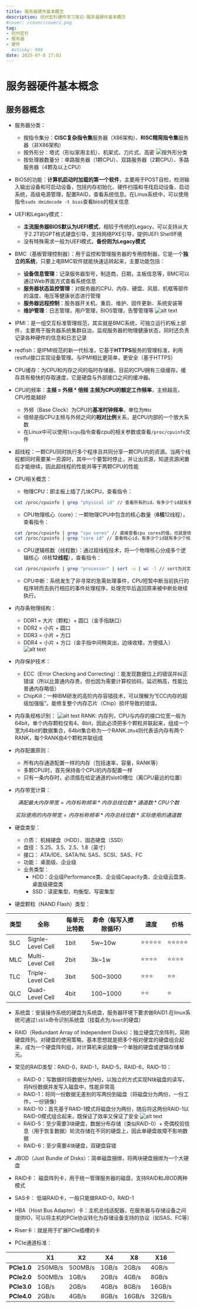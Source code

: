 ```yaml
---
title: 服务器硬件基本概念
description: 杭州宏杉硬件学习笔记-服务器硬件基本概念
#cover: /cover/cover2.png
tag:
- 杭州宏杉
- 服务器
- 硬件
  #sticky: 999
date: 2025-07-8 17:03
---
```


# 服务器硬件基本概念

## 服务器概念

* 服务器分类：
  * 按指令集分：**CISC复杂指令集**服务器（X86架构）、**RISC精简指令集**服务器（非X86架构）
  * 按外形分：塔式（形似家用主机）、机架式、刀片式、高密
  ![按外形分类](images/image1.png)
  * 按处理器数量分：单路服务器（1颗CPU）、双路服务器（2颗CPU）、多路服务器（4颗及以上CPU）

* BIOS的功能：**计算机启动时加载的第一个软件**，主要用于POST自检，检测输入输出设备和可启动设备，包括内存初始化、硬件扫描和寻找启动设备、启动系统，高级电源管理，配置RAID，查看系统信息。在Linux系统中，可以使用指令`sudo dmidecode -t bios`查看bios的相关信息
  
* UEFI和Legacy模式：
  * **主流服务器BIOS默认为UEFI模式**，相较于传统的Legacy，可以支持从大于2.2T的GPT格式硬盘引导，支持网络PXE引导，提供UEFI Shell环境
  * 没有特殊需求一般为UEFI模式，**备份则为Legacy模式**

* BMC（基板管理控制器）：用于监控和管理服务器的专用控制器，它是一个**独立的系统**，只要上电BMC软件就能快速运转起来，主要功能包括：
  * **设备信息管理**：记录服务器型号，制造商，日期，主板信息等，BMC可以通过Web界面方式查看系统信息
  * **服务器状态监控管理**：对服务器的CPU、内存、硬盘、风扇、机框等部件的温度、电压等健康状态进行管理
  * **服务器远程控制**：服务器开关机、重启、维护、固件更新、系统安装等
  * **维护管理**：日志管理，用户管理，BIOS管理，告警管理等
  ![alt text](images/image.png)

* IPMI：是一组交互标准管理规范，其实就是BMC系统，可独立运行的板上部件，主要用于服务器系统集群自治，监视服务器的物理健康状态，同时还负责记录各种硬件的信息和日志记录
  
* redfish：是IPMI规范的新一代标准，它基于**HTTPS**服务的管理标准，利用restful接口实现设备管理。与IPMI相比更简单，更安全（基于HTTPS）
  
* CPU缓存：为CPU和内存之间的临时存储器，目前的CPU拥有三级缓存。缓存具有极快的存取速度，它是硬盘与外部接口之间的缓冲器。

* CPU的频率：**主频 = 外频 * 倍频** **主频为CPU的额定工作频率**，主频越高，CPU性能越好
  * 外频（Base Clock）为CPU的**基准时钟频率**，单位为`MHz`
  * 倍频是指CPU主频与外频之间的**相对比例**关系，是CPU内部的一个放大系数
  * 在Linux中可以使用`lscpu`指令查看cpu的相关参数或查看`/proc/cpuinfo`文件
  
* 超线程：一颗CPU同时执行多个程序且共同分享一颗CPU内的资源。当两个线程都同时需要某一资源时，其中一个要暂时停止，并让出资源，知道资源闲置后才能继续，因此超线程的性能并等于两颗CPU的性能

* CPU相关概念：
  * 物理CPU：即主板上插了几块CPU，查看指令：
  
  ```sh
  cat /proc/cpuinfo | grep "physical id" // 查看所有的id，有多少个id就有多少个CPU
  ```

  * CPU物理核心（core）：一颗物理CPU中包含的核心数量（**6核**12线程），查看指令：

  ```sh
  cat /proc/cpuinfo | grep "cpu cores" // 直接查看cpu cores的值，也就是核心数量
  cat /proc/cpuinfo | grep "core id" // 查看核心id，有多少个id就有多少个核心
  ```

  * CPU逻辑核数（线程数）：通过超线程技术，将一个物理核心分成多个逻辑核心（6核**12线程**），查看指令：
  
  ```sh
  cat /proc/cpuinfo | grep "processor" | sort -u | wc -l // sort为对文本进行排序 -u 参数为对结果去重（unique），wc（words count）为文本统计 -l 参数则是统计行数（line）
  ```

  * CPU中断：系统发生了非寻常的急需处理事件，CPU短暂中断当前执行的程序转而去执行相应的事件处理程序，处理完毕后返回原来被中断处继续执行。
  
* 内存条物理结构：
  * DDR1 = 大片（颗粒）+ 圆口（金手指缺口）
  * DDR2 = 小片 + 圆口
  * DDR3 = 小片 + 方口
  * DDR4 = 小片 + 方口（金手指中间稍突出，边缘收矮，方便插入）
  ![alt text](images/image2.png)

* 内存保护技术：
  * ECC（Error Checking and Correcting）：能发现数据位上的错误并纠正错误（所以比普通内存贵，但也因为需要计算校验码，延迟稍高，性能比普通内存略低）
  * ChipKill：一种IBM研发的高阶内存容错技术，可以理解为“ECC内存的超级加强版”。能修复整个内存芯片（Chip）损坏导致的错误。

* 内存条规格识别：
  ![alt text](images/image3.png)
  RANK: 内存列，CPU与内存的接口位宽一般为64bit，单个内存颗粒仅有4、8bit，因此必须把多个颗粒并联起来，组成一个宽为64bit的数据集合，64bit集合称为一个RANK.`2Rx4`则代表该内存有两个RANK，每个RANK由4个颗粒并联组成

* 内存配置原则：
  * 所有内存通道配置一样的内存（包括速率，容量，RANK等）
  * 多颗CPU时，首先保持各个CPU的内存配置一样
  * 只有一条内存时，必须插在给定通道的slot0槽位（离CPU最远的位置）

* 内存带宽计算：
  
$$
满配最大内存带宽 = 内存标称频率 * 内存总线位数 * 通道数 * CPU个数
$$

$$
实际使用的内存带宽 = 内存标称频率 * 内存总线位数 * 实际使用的通道数
$$
  
* 硬盘类型：
  * 介质： 机械硬盘（HDD）、固态硬盘（SSD）
  * 盘径： 5.25、3.5、2.5、1.8（英寸）
  * 接口： ATA/IDE、SATA/NL SAS、SCSI、SAS、FC
  * 功能： 桌面级、企业级
  * 业务类型：
    * HDD：企业级Performance类、企业级Capacity类、企业级云盘类、桌面级硬盘类
    * SSD：读密集型、均衡型、写密集型

* 硬盘颗粒（NAND Flash）类型：

|类型|全称|每单元比特数|寿命（每写入擦除循环）|速度|价格|
|-----|-----|-----|-----|-----|-----|
|SLC|Signle-Level Cell|1bit|5w~10w|⭐⭐⭐⭐⭐|⭐⭐⭐⭐⭐|
|MLC|Multi-Level Cell|2bit|3k~1w|⭐⭐⭐⭐|⭐⭐⭐⭐|
|TLC|Triple-Level Cell|3bit|500~3000|⭐⭐⭐|⭐⭐|
|QLC|Quad-Level Cell|4bit|100~1000|⭐⭐|⭐|

* 系统盘：安装操作系统的硬盘为系统盘，服务器环境下要求做RAID1.在linux系统可通过`lsblk`命令识别系统盘（挂载点为`/boot`的硬盘）

* RAID（Redundant Array of Independent Disks）：独立硬盘冗余阵列，简称硬盘阵列。对硬盘的使用策略，基本思想就是把多个相对便宜的硬盘组合起来，成为一个硬盘阵列组，对计算机来说就像一个单独的硬盘或逻辑存储单元。

* 常见的RAID类型：RAID-0，RAID-1，RAID-5，RAID-6，RAID-10：
  * RAID-0：写数据时将数据分为N份，以独立的方式实现N块磁盘的读写，将N份数据并发写入磁盘中，性能非常高
  * RAID-1：将同一份数据无差别的写两份到磁盘（将磁盘分为两份，一份工作，一份镜像）
  * RAID-10：首先基于RAID-1模式将磁盘分为两份，随后将这两份RAID-1以RAID-0模式组合起来，既保证了效率又保证了安全
  ![alt text](images/image4.png)
  * RAID-5：至少需要3块硬盘，数据分布存储（类似RAID-0）+ 奇偶校验信息（用于恢复数据）轮流存储在不同的硬盘上，因此单硬盘故障不影响数据
  * RAID-6：至少需要4块硬盘，双硬盘容错
  
* JBOD（Just Bundle of Disks）：简单磁盘捆绑，将两块硬盘捆绑为一个大硬盘
  
* RAID卡： 磁盘阵列卡，用于统一管理服务器的磁盘，支持RAID和JBOD两种模式
* SAS卡： 低端RAID卡，一般只能做RAID-0，RAID-1

* HBA（Host Bus Adapter）卡：主机总线适配器，在服务器与存储设备之间提供IO，可以将主机的PCIe协议转化为存储设备支持的协议（如SAS、FC等）

* Riser卡：就是用于扩展PCIe插槽的卡

* PCIe通道标准：

|  |X1|X2|X4|X8|X16|
|-----|-----|-----|-----|-----|----|
|**PCIe1.0**|250MB/s|500MB/s|1GB/s|2GB/s|4GB/s|
|**PCIe2.0**|500MB/s|1GB/s|2GB/s|4GB/s|8GB/s|
|**PCIe3.0**|1GB/s|2GB/s|4GB/s|8GB/s|16GB/s|
|**PCIe4.0**|2GB/s|4GB/s|8GB/s|16GB/s|32GB/s|
